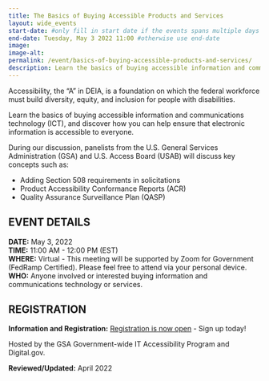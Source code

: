 ```yaml
---
title: The Basics of Buying Accessible Products and Services
layout: wide_events
start-date: #only fill in start date if the events spans multiple days
end-date: Tuesday, May 3 2022 11:00 #otherwise use end-date
image:
image-alt: 
permalink: /event/basics-of-buying-accessible-products-and-services/
description: Learn the basics of buying accessible information and communications technology (ICT), and discover how you can help ensure that electronic information is accessible to everyone.
---
```

Accessibility, the “A” in DEIA, is a foundation on which the federal workforce must build diversity, equity, and inclusion for people with disabilities.

Learn the basics of buying accessible information and communications technology (ICT), and discover how you can help ensure that electronic information is accessible to everyone.

During our discussion, panelists from the U.S. General Services Administration (GSA) and U.S. Access Board (USAB) will discuss key concepts such as:

* Adding Section 508 requirements in solicitations
* Product Accessibility Conformance Reports (ACR)
* Quality Assurance Surveillance Plan (QASP)

## EVENT DETAILS
**DATE:** May 3, 2022  
**TIME:** 11:00 AM - 12:00 PM (EST)  
**WHERE:** Virtual - This meeting will be supported by Zoom for Government (FedRamp Certified). Please feel free to attend via your personal device.  
**WHO:** Anyone involved or interested buying information and communications technology or services.  

## REGISTRATION
**Information and Registration:** <a href="https://digital.gov/event/2022/05/03/the-basics-of-buying-accessible-products-and-services/" target="_blank">Registration is now open</a> - Sign up today!

Hosted by the GSA Government-wide IT Accessibility Program and Digital.gov.  

**Reviewed/Updated:** April 2022